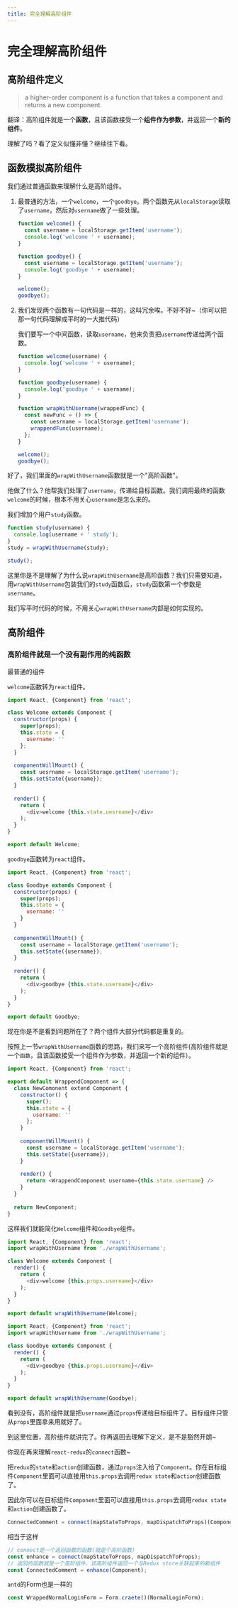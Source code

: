 ```yaml
---
title: 完全理解高阶组件
---
```


# 完全理解高阶组件

## 高阶组件定义

> a higher-order component is a function that takes a component and returns a new component.

翻译：高阶组件就是一个**函数**，且该函数接受一个**组件作为参数**，并返回一个**新的组件**。

理解了吗？看了定义似懂非懂？继续往下看。



## 函数模拟高阶组件

我们通过普通函数来理解什么是高阶组件。

1. 最普通的方法，一个`welcome`，一个`goodbye`。两个函数先从`localStorage`读取了`username`，然后对`username`做了一些处理。

   ```js
   function welcome() {
     const username = localStorage.getItem('username');
     console.log('welcome ' + username);
   }
   
   function goodbye() {
     const username = localStorage.getItem('username');
     console.log('goodbye ' + username);
   }
   
   welcome();
   goodbye();
   ```

2. 我们发现两个函数有一句代码是一样的，这叫冗余唉。不好不好~（你可以把那一句代码理解成平时的一大推代码）

   我们要写一个中间函数，读取`username`，他来负责把`username`传递给两个函数。

   ```js
   function welcome(username) {
     console.log('welcome ' + username);
   }
   
   function goodbye(username) {
     console.log('goodbye ' + username);
   }
   
   function wrapWithUsername(wrappedFunc) {
     const newFunc = () => {
       const uesrname = localStorage.getItem('username');
       wrappendFunc(username);
     };
   }
   
   welcome();
   goodbye();
   ```

好了，我们里面的`wrapWithUsername`函数就是一个"高阶函数"。

他做了什么？他帮我们处理了`username`，传递给目标函数。我们调用最终的函数`welcome`的时候，根本不用关心`username`是怎么来的。

我们增加个用户`study`函数。

```js
function study(username) {
  console.log(username + ' study');
}
study = wrapWithUsername(study);

study();
```

这里你是不是理解了为什么说`wrapWithUsername`是高阶函数？我们只需要知道，用`wrapWithUsername`包装我们的`study`函数后，`study`函数第一个参数是`username`。

我们写平时代码的时候，不用关心`wrapWithUsername`内部是如何实现的。



## 高阶组件

### 高阶组件就是一个没有副作用的纯函数

最普通的组件

`welcome`函数转为`react`组件。

```js
import React, {Component} from 'react';

class Welcome extends Component {
  constructor(props) {
    super(props);
    this.state = {
      username: ''
    };
  }
  
  componentWillMount() {
    const uesrname = localStorage.getItem('username');
    this.setState({username});
  }
  
  render() {
    return (
      <div>welcome {this.state.uesrname}</div>
    );
  }
}

export default Welcome;
```

`goodbye`函数转为`react`组件。

```js
import React, {Component} from 'react';

class Goodbye extends Component {
  constructor(props) {
    super(props);
    this.state = {
      username: ''
    }
  }
  
  componentWillMount() {
    const username = localStorage.getItem('username');
    this.setState({username});
  }
  
  render() {
    return (
      <div>goodbye {this.state.username}</div>
    );
  }
}

export default Goodbye;
```

现在你是不是看到问题所在了？两个组件大部分代码都是重复的。

按照上一节`wrapWithUsername`函数的思路，我们来写一个高阶组件(高阶组件就是一个`函数`，且该函数接受一个组件作为参数，并返回一个新的组件）。

```js
import React, {Component} from 'react';

export default WrappendComponent => {
  class NewComonent extend Component {
    constructor() {
      super();
      this.state = {
        username: ''
      };
    }
    
    componentWillMount() {
      const username = localStorage.getItem('username');
      this.setState({username});
    }
    
    render() {
      return <WrappendComponent username={this.state.username} />
    }
  }
    
  return NewComponent;
}
```

这样我们就能简化`Welcome`组件和`Goodbye`组件。

```js
import React, {Component} from 'react';
import wrapWithUsername from './wrapWithUsername';

class Welcome extends Component {
  render() {
    return (
      <div>welcome {this.props.username}</div>
    );
  }
}

export default wrapWithUsername(Welcome);
```

```js
import React, {Component} from 'react';
import wrapWithUsername from './wrapWithUsername';

class Goodbye extends Component {
  render() {
    return (
      <div>goodbye {this.props.username}</div>
    );
  }
}

export default wrapWithUsername(Goodbye);
```

看到没有，高阶组件就是把`username`通过`props`传递给目标组件了。目标组件只管从`props`里面拿来用就好了。

到这里位置，高阶组件就讲完了。你再返回去理解下定义，是不是豁然开朗~

你现在再来理解`react-redux`的`connect`函数~

把`redux`的`state`和`action`创建函数，通过`props`注入给了`Component`。你在目标组件`Component`里面可以直接用`this.props`去调用`redux state`和`action`创建函数了。

因此你可以在目标组件`Component`里面可以直接用`this.props`去调用`redux state`和`action`创建函数了。

```js
ConnectedComment = connect(mapStateToProps, mapDispatchToProps)(Component);
```

相当于这样

```js
// connect是一个返回函数的函数(就是个高阶函数)
const enhance = connect(mapStateToProps, mapDispatchToProps);
// 返回的函数就是一个高阶组件，该高阶组件返回一个与Redux store关联起来的新组件
const ConnectedComment = enhance(Component);
```

`antd`的Form也是一样的

```js
const WrappedNormalLoginForm = Form.craete()(NormalLoginForm);
```


